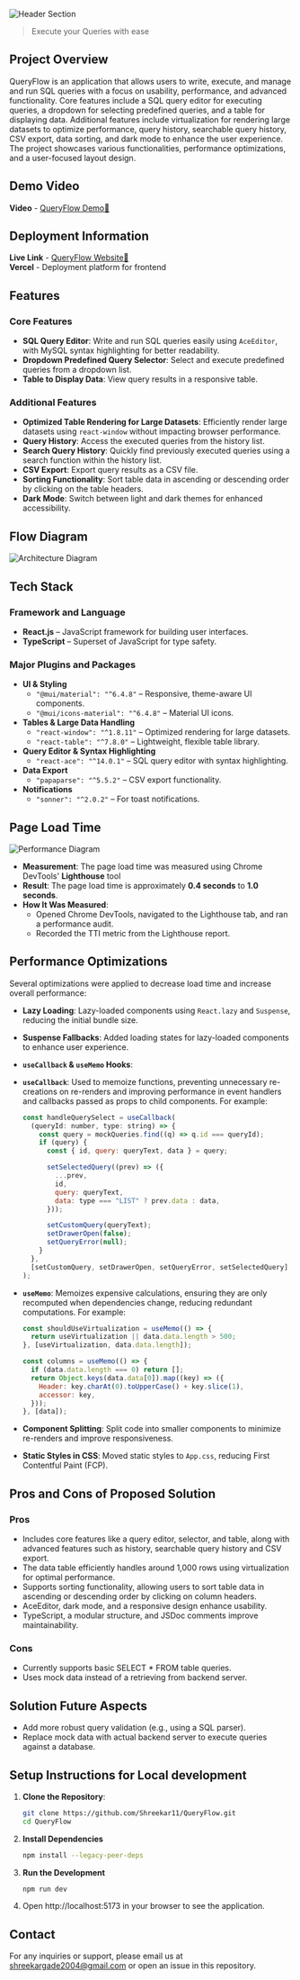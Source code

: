 <!-- # [QueryFlow](https://query-flow-xi.vercel.app) -->

![Header Section](screenshots/banner.png)

> Execute your Queries with ease

## Project Overview

QueryFlow is an application that allows users to write, execute, and manage and run SQL queries with a focus on usability, performance, and advanced functionality. Core features include a SQL query editor for executing queries, a dropdown for selecting predefined queries, and a table for displaying data. Additional features include virtualization for rendering large datasets to optimize performance, query history, searchable query history, CSV export, data sorting, and dark mode to enhance the user experience. The project showcases various functionalities, performance optimizations, and a user-focused layout design.

## Demo Video

**Video** - [QueryFlow Demo🚀](https://www.loom.com/share/eeff27b80f294b47b6068b6178b4de08?sid=64550084-4579-4b8b-9140-37b4a1eabf85)

## Deployment Information

**Live Link** - [QueryFlow Website🚀](https://query-flow-xi.vercel.app/)<br>
**Vercel** - Deployment platform for frontend

## Features

### Core Features

- **SQL Query Editor**: Write and run SQL queries easily using `AceEditor`, with MySQL syntax highlighting for better readability.
- **Dropdown Predefined Query Selector**: Select and execute predefined queries from a dropdown list.
- **Table to Display Data**: View query results in a responsive table.

### Additional Features

- **Optimized Table Rendering for Large Datasets**: Efficiently render large datasets using `react-window` without impacting browser performance.
- **Query History**: Access the executed queries from the history list.
- **Search Query History**: Quickly find previously executed queries using a search function within the history list.
- **CSV Export**: Export query results as a CSV file.
- **Sorting Functionality**: Sort table data in ascending or descending order by clicking on the table headers.
- **Dark Mode**: Switch between light and dark themes for enhanced accessibility.

## Flow Diagram

![Architecture Diagram](screenshots/flow-diagram.png)

## Tech Stack

### Framework and Language

- **React.js** – JavaScript framework for building user interfaces.
- **TypeScript** – Superset of JavaScript for type safety.

### Major Plugins and Packages

- **UI & Styling**
  - `"@mui/material": "^6.4.8"` – Responsive, theme-aware UI components.
  - `"@mui/icons-material": "^6.4.8"` – Material UI icons.
- **Tables & Large Data Handling**
  - `"react-window": "^1.8.11"` – Optimized rendering for large datasets.
  - `"react-table": "^7.8.0"` – Lightweight, flexible table library.
- **Query Editor & Syntax Highlighting**
  - `"react-ace": "^14.0.1"` – SQL query editor with syntax highlighting.
- **Data Export**
  - `"papaparse": "^5.5.2"` – CSV export functionality.
- **Notifications**
  - `"sonner": "^2.0.2"` – For toast notifications.

## Page Load Time

![Performance Diagram](screenshots/performance.png)

- **Measurement**: The page load time was measured using Chrome DevTools' **Lighthouse** tool
- **Result**: The page load time is approximately **0.4 seconds** to **1.0 seconds**.
- **How It Was Measured**:
  - Opened Chrome DevTools, navigated to the Lighthouse tab, and ran a performance audit.
  - Recorded the TTI metric from the Lighthouse report.

## Performance Optimizations

Several optimizations were applied to decrease load time and increase overall performance:

- **Lazy Loading**: Lazy-loaded components using `React.lazy` and `Suspense`, reducing the initial bundle size.
- **Suspense Fallbacks**: Added loading states for lazy-loaded components to enhance user experience.
- **`useCallback` & `useMemo` Hooks**:
- **`useCallback`**: Used to memoize functions, preventing unnecessary re-creations on re-renders and improving performance in event handlers and callbacks passed as props to child components. For example:

  ```jsx
  const handleQuerySelect = useCallback(
    (queryId: number, type: string) => {
      const query = mockQueries.find((q) => q.id === queryId);
      if (query) {
        const { id, query: queryText, data } = query;

        setSelectedQuery((prev) => ({
          ...prev,
          id,
          query: queryText,
          data: type === "LIST" ? prev.data : data,
        }));

        setCustomQuery(queryText);
        setDrawerOpen(false);
        setQueryError(null);
      }
    },
    [setCustomQuery, setDrawerOpen, setQueryError, setSelectedQuery]
  );
  ```

- **`useMemo`**: Memoizes expensive calculations, ensuring they are only recomputed when dependencies change, reducing redundant computations. For example:

  ```jsx
  const shouldUseVirtualization = useMemo(() => {
    return useVirtualization || data.data.length > 500;
  }, [useVirtualization, data.data.length]);

  const columns = useMemo(() => {
    if (data.data.length === 0) return [];
    return Object.keys(data.data[0]).map((key) => ({
      Header: key.charAt(0).toUpperCase() + key.slice(1),
      accessor: key,
    }));
  }, [data]);
  ```

- **Component Splitting**: Split code into smaller components to minimize re-renders and improve responsiveness.
- **Static Styles in CSS**: Moved static styles to `App.css`, reducing First Contentful Paint (FCP).

## Pros and Cons of Proposed Solution

### Pros

- Includes core features like a query editor, selector, and table, along with advanced features such as history, searchable query history and CSV export.
- The data table efficiently handles around 1,000 rows using virtualization for optimal performance.
- Supports sorting functionality, allowing users to sort table data in ascending or descending order by clicking on column headers.
- AceEditor, dark mode, and a responsive design enhance usability.
- TypeScript, a modular structure, and JSDoc comments improve maintainability.

### Cons

- Currently supports basic SELECT \* FROM table queries.
- Uses mock data instead of a retrieving from backend server.

## Solution Future Aspects

- Add more robust query validation (e.g., using a SQL parser).
- Replace mock data with actual backend server to execute queries against a database.

## Setup Instructions for Local development

1. **Clone the Repository**:

   ```bash
   git clone https://github.com/Shreekar11/QueryFlow.git
   cd QueryFlow
   ```

2. **Install Dependencies**

   ```bash
   npm install --legacy-peer-deps
   ```

3. **Run the Development**

   ```bash
   npm run dev
   ```

4. Open http://localhost:5173 in your browser to see the application.

## Contact

For any inquiries or support, please email us at shreekargade2004@gmail.com or open an issue in this repository.
